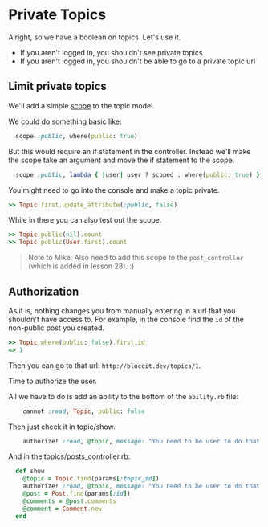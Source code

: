 # Private Topics

Alright, so we have a boolean on topics. Let's use it.

* If you aren't logged in, you shouldn't see private topics
* If you aren't logged in, you shouldn't be able to go to a private topic url

## Limit private topics

We'll add a simple [scope](http://guides.rubyonrails.org/active_record_querying.html#scopes) to the topic model.

We could do something basic like:

```ruby
  scope :public, where(public: true)
```

But this would require an if statement in the controller. Instead we'll make the scope take an argument and move the if statement to the scope.

```ruby
  scope :public, lambda { |user| user ? scoped : where(public: true) }
```

You might need to go into the console and make a topic private.

```ruby
>> Topic.first.update_attribute(:public, false)
```

While in there you can also test out the scope.

```ruby
>> Topic.public(nil).count
>> Topic.public(User.first).count
```

> Note to Mike: Also need to add this scope to the `post_controller` (which is added in lesson 28). :)

## Authorization

As it is, nothing changes you from manually entering in a url that you shouldn't have access to. For example, in the console find the `id` of the non-public post you created.

```ruby
>> Topic.where(public: false).first.id
=> 1
```

Then you can go to that url: `http://bloccit.dev/topics/1`.

Time to authorize the user.

All we have to do is add an ability to the bottom of the `ability.rb` file:

```ruby
    cannot :read, Topic, public: false
```

Then just check it in topic/show.

```ruby
    authorize! :read, @topic, message: "You need to be user to do that."
```

And in the topics/posts_controller.rb:

```ruby
  def show
    @topic = Topic.find(params[:topic_id])
    authorize! :read, @topic, message: "You need to be user to do that."
    @post = Post.find(params[:id])
    @comments = @post.comments
    @comment = Comment.new
  end
```
